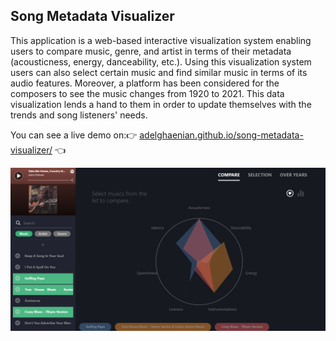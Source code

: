 ## Song Metadata Visualizer
This application is a web-based interactive visualization system enabling users to compare music, genre, and artist in terms of their metadata (acousticness, energy, danceability, etc.). Using this visualization system users can also select certain music and find similar music in terms of its audio features. Moreover, a platform has been considered for the composers to see the music changes from 1920 to 2021. This data visualization lends a hand to them in order to update themselves with the trends and song listeners' needs.

You can see a live demo on:👉 [adelghaenian.github.io/song-metadata-visualizer/](https://adelghaenian.github.io/song-metadata-visualizer/) 👈


![compare screenshot](https://raw.githubusercontent.com/adelghaenian/song-metadata-visualizer/main/snapshots/compare.png)
